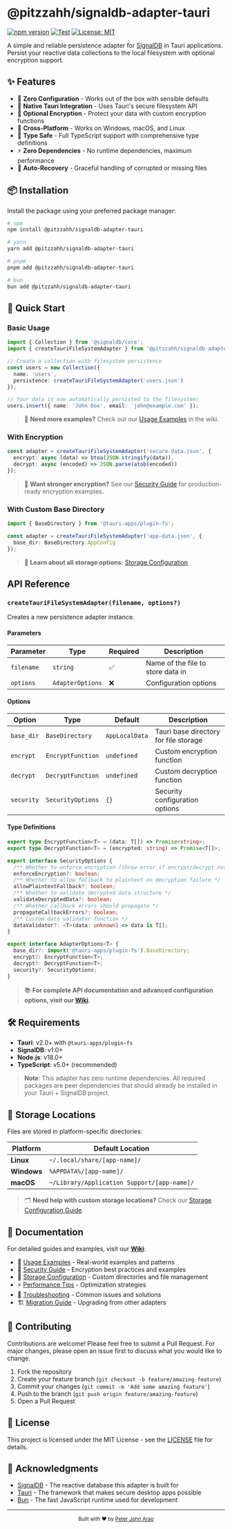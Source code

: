 # @pitzzahh/signaldb-adapter-tauri

[![npm version](https://badge.fury.io/js/@pitzzahh%2Fsignaldb-adapter-tauri.png?icon=si%3Anpm)](https://badge.fury.io/js/@pitzzahh%2Fsignaldb-adapter-tauri)
[![Test](https://github.com/pitzzahh/signaldb-adapter-tauri/actions/workflows/test.yml/badge.svg)](https://github.com/pitzzahh/signaldb-adapter-tauri/actions/workflows/test.yml)
[![License: MIT](https://img.shields.io/badge/License-MIT-yellow.svg)](https://opensource.org/licenses/MIT)

A simple and reliable persistence adapter for [SignalDB](https://github.com/signaldb/signaldb) in Tauri applications. Persist your reactive data collections to the local filesystem with optional encryption support.

## ✨ Features

- 🚀 **Zero Configuration** - Works out of the box with sensible defaults
- 💾 **Native Tauri Integration** - Uses Tauri's secure filesystem API
- 🔐 **Optional Encryption** - Protect your data with custom encryption functions
- 📱 **Cross-Platform** - Works on Windows, macOS, and Linux
- 🎯 **Type Safe** - Full TypeScript support with comprehensive type definitions
- ⚡ **Zero Dependencies** - No runtime dependencies, maximum performance
- 🔄 **Auto-Recovery** - Graceful handling of corrupted or missing files

## 📦 Installation

Install the package using your preferred package manager:

```bash
# npm
npm install @pitzzahh/signaldb-adapter-tauri

# yarn
yarn add @pitzzahh/signaldb-adapter-tauri

# pnpm
pnpm add @pitzzahh/signaldb-adapter-tauri

# bun
bun add @pitzzahh/signaldb-adapter-tauri
```

## 🚀 Quick Start

### Basic Usage

```typescript
import { Collection } from '@signaldb/core';
import { createTauriFileSystemAdapter } from '@pitzzahh/signaldb-adapter-tauri';

// Create a collection with filesystem persistence
const users = new Collection({
  name: 'users',
  persistence: createTauriFileSystemAdapter('users.json')
});

// Your data is now automatically persisted to the filesystem!
users.insert({ name: 'John Doe', email: 'john@example.com' });
```

> 📖 **Need more examples?** Check out our [Usage Examples](../../wiki/Usage-Examples) in the wiki.

### With Encryption

```typescript
const adapter = createTauriFileSystemAdapter('secure-data.json', {
  encrypt: async (data) => btoa(JSON.stringify(data)),
  decrypt: async (encoded) => JSON.parse(atob(encoded))
});
```

> 🔐 **Want stronger encryption?** See our [Security Guide](../../wiki/Security-Guide) for production-ready encryption examples.

### With Custom Base Directory

```typescript
import { BaseDirectory } from '@tauri-apps/plugin-fs';

const adapter = createTauriFileSystemAdapter('app-data.json', {
  base_dir: BaseDirectory.AppConfig
});
```

> 📁 **Learn about all storage options:** [Storage Configuration](../../wiki/Storage-Configuration)

##  API Reference

### `createTauriFileSystemAdapter(filename, options?)`

Creates a new persistence adapter instance.

#### Parameters

| Parameter | Type | Required | Description |
|-----------|------|----------|-------------|
| `filename` | `string` | ✅ | Name of the file to store data in |
| `options` | `AdapterOptions` | ❌ | Configuration options |

#### Options

| Option | Type | Default | Description |
|--------|------|---------|-------------|
| `base_dir` | `BaseDirectory` | `AppLocalData` | Tauri base directory for file storage |
| `encrypt` | `EncryptFunction` | `undefined` | Custom encryption function |
| `decrypt` | `DecryptFunction` | `undefined` | Custom decryption function |
| `security` | `SecurityOptions` | `{}` | Security configuration options |

#### Type Definitions

```typescript
export type EncryptFunction<T> = (data: T[]) => Promise<string>;
export type DecryptFunction<T> = (encrypted: string) => Promise<T[]>;

export interface SecurityOptions {
  /** Whether to enforce encryption (throw error if encrypt/decrypt not provided) */
  enforceEncryption?: boolean;
  /** Whether to allow fallback to plaintext on decryption failure */
  allowPlaintextFallback?: boolean;
  /** Whether to validate decrypted data structure */
  validateDecryptedData?: boolean;
  /** Whether callback errors should propagate */
  propagateCallbackErrors?: boolean;
  /** Custom data validator function */
  dataValidator?: <T>(data: unknown) => data is T[];
}

export interface AdapterOptions<T> {
  base_dir?: import('@tauri-apps/plugin-fs').BaseDirectory;
  encrypt?: EncryptFunction<T>;
  decrypt?: DecryptFunction<T>;
  security?: SecurityOptions;
}
```

> 📚 **For complete API documentation and advanced configuration options, visit our [Wiki](../../wiki).**

## 🛠️ Requirements

- **Tauri**: v2.0+ with `@tauri-apps/plugin-fs`
- **SignalDB**: v1.0+  
- **Node.js**: v18.0+
- **TypeScript**: v5.0+ (recommended)

> **Note**: This adapter has zero runtime dependencies. All required packages are peer dependencies that should already be installed in your Tauri + SignalDB project.

## 📂 Storage Locations

Files are stored in platform-specific directories:

| Platform | Default Location |
|----------|------------------|
| **Linux** | `~/.local/share/[app-name]/` |
| **Windows** | `%APPDATA%/[app-name]/` |
| **macOS** | `~/Library/Application Support/[app-name]/` |

> 🗂️ **Need help with custom storage locations?** Check our [Storage Configuration Guide](../../wiki/Storage-Configuration).

## 📖 Documentation

For detailed guides and examples, visit our **[Wiki](../../wiki)**:

- 📝 [Usage Examples](../../wiki/Usage-Examples) - Real-world examples and patterns
- 🔐 [Security Guide](../../wiki/Security-Guide) - Encryption best practices and examples
- 📁 [Storage Configuration](../../wiki/Storage-Configuration) - Custom directories and file management
- ⚡ [Performance Tips](../../wiki/Performance-Tips) - Optimization strategies
- 🔧 [Troubleshooting](../../wiki/Troubleshooting) - Common issues and solutions
- 🏗️ [Migration Guide](../../wiki/Migration-Guide) - Upgrading from other adapters

## 🤝 Contributing

Contributions are welcome! Please feel free to submit a Pull Request. For major changes, please open an issue first to discuss what you would like to change.

1. Fork the repository
2. Create your feature branch (`git checkout -b feature/amazing-feature`)
3. Commit your changes (`git commit -m 'Add some amazing feature'`)
4. Push to the branch (`git push origin feature/amazing-feature`)
5. Open a Pull Request

## 📄 License

This project is licensed under the MIT License - see the [LICENSE](LICENSE) file for details.

## 🙏 Acknowledgments

- [SignalDB](https://signaldb.js.org/) - The reactive database this adapter is built for
- [Tauri](https://tauri.app/) - The framework that makes secure desktop apps possible
- [Bun](https://bun.sh/) - The fast JavaScript runtime used for development

---

<div align="center">
  <sub>Built with ❤️ by <a href="https://github.com/pitzzahh">Peter John Arao</a></sub>
</div>
